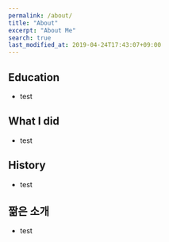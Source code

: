 ```yaml
---
permalink: /about/
title: "About"
excerpt: "About Me"
search: true
last_modified_at: 2019-04-24T17:43:07+09:00
---
```


## Education
 - test

## What I did
 - test

## History
 - test

## 짦은 소개
 - test

